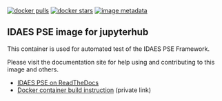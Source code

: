 [![docker pulls](https://img.shields.io/docker/pulls/idaes/jupyterhub.svg)](https://hub.docker.com/r/idaes/jupyterhub/) [![docker stars](https://img.shields.io/docker/stars/idaes/jupyterhub.svg)](https://hub.docker.com/r/idaes/jupyterhub/) [![image metadata](https://images.microbadger.com/badges/image/idaes/jupyterhub.svg)](https://microbadger.com/images/idaes/jupyterhub "idaes/jupyterhub image metadata")

## IDAES PSE image for jupyterhub

This container is used for automated test of the IDAES PSE Framework.

Please visit the documentation site for help using and contributing to this image and others.

* [IDAES PSE on ReadTheDocs](https://idaes-pse.readthedocs.io/en/stable/)
* [Docker container build instruction](https://github.com/IDAES/idaes-dev/wiki/Building-Docker-image) (private link)
